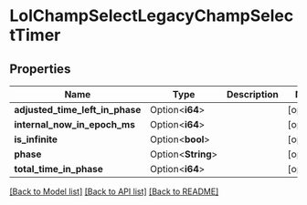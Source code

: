 # LolChampSelectLegacyChampSelectTimer

## Properties

Name | Type | Description | Notes
------------ | ------------- | ------------- | -------------
**adjusted_time_left_in_phase** | Option<**i64**> |  | [optional]
**internal_now_in_epoch_ms** | Option<**i64**> |  | [optional]
**is_infinite** | Option<**bool**> |  | [optional]
**phase** | Option<**String**> |  | [optional]
**total_time_in_phase** | Option<**i64**> |  | [optional]

[[Back to Model list]](../README.md#documentation-for-models) [[Back to API list]](../README.md#documentation-for-api-endpoints) [[Back to README]](../README.md)


